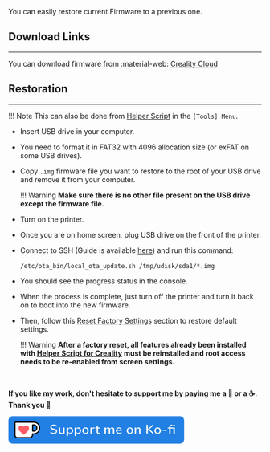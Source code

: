 You can easily restore current Firmware to a previous one.

## Download Links
<hr>

You can download firmware from :material-web: [Creality Cloud](https://www.crealitycloud.com/software-firmware/firmware/ender-series)


## Restoration
<hr>

!!! Note
    This can also be done from <a href="../../helper-script/helper-script-installation">Helper Script</a> in the `[Tools] Menu`.

- Insert USB drive in your computer.

- You need to format it in FAT32 with 4096 allocation size (or exFAT on some USB drives).

- Copy `.img` firmware file you want to restore to the root of your USB drive and remove it from your computer.

    !!! Warning
        **Make sure there is no other file present on the USB drive except the firmware file.**

- Turn on the printer.

- Once you are on home screen, plug USB drive on the front of the printer.

- Connect to SSH (Guide is available <a href="../ssh-connection">here</a>) and run this command:

    ```
    /etc/ota_bin/local_ota_update.sh /tmp/udisk/sda1/*.img
    ```

- You should see the progress status in the console.

- When the process is complete, just turn off the printer and turn it back on to boot into the new firmware.

- Then, follow this <a href="../reset-factory-settings">Reset Factory Settings</a> section to restore default settings.

    !!! Warning
        **After a factory reset, all features already been installed with <a href="../../helper-script/helper-script-installation">Helper Script for Creality</a>  must be reinstalled and root access needs to be re-enabled from screen settings.**

<br />

**If you like my work, don't hesitate to support me by paying me a 🍺 or a ☕. Thank you 🙂**

<a href="https://ko-fi.com/guilouz" target="_blank"><img width="350" src="../../assets/img/home/Ko-fi.png"></a>
